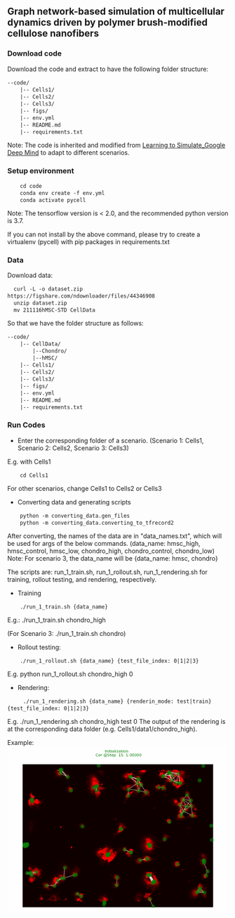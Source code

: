 ## Graph network-based simulation of multicellular dynamics driven by polymer brush-modified cellulose nanofibers

### Download code

Download the code and extract to have the following folder structure:

```
--code/
    |-- Cells1/
    |-- Cells2/
    |-- Cells3/
    |-- figs/
    |-- env.yml
    |-- README.md
    |-- requirements.txt
```
Note: The code is inherited and modified from [Learning to Simulate_Google Deep Mind](https://github.com/google-deepmind/deepmind-research/tree/master/learning_to_simulate) to 
adapt to different scenarios. 


### Setup environment


```shell
    cd code
    conda env create -f env.yml
    conda activate pycell
```

Note: The tensorflow version is < 2.0, and the recommended python version is 3.7.

If you can not install by the above command, please try to create a virtualenv (pycell) with pip packages in requirements.txt
### Data


Download data:
```shell
  curl -L -o dataset.zip https://figshare.com/ndownloader/files/44346908
  unzip dataset.zip
  mv 211116hMSC-STD CellData
```
So that we have the folder structure as follows:

```
--code/
    |-- CellData/
        |--Chondro/
        |--hMSC/
    |-- Cells1/
    |-- Cells2/
    |-- Cells3/
    |-- figs/
    |-- env.yml
    |-- README.md
    |-- requirements.txt
```

### Run Codes 

- Enter the corresponding folder of a scenario. 
(Scenario 1: Cells1, Scenario 2: Cells2, Scenario 3: Cells3)

E.g. with Cells1
```shell
    cd Cells1
```
For other scenarios, change Cells1 to Cells2 or Cells3

- Converting data and generating scripts
```shell
	python -m converting_data.gen_files
	python -m converting_data.converting_to_tfrecord2
```

After converting, the names of the data are in "data_names.txt", which will be used for args of the below commands.
(data_name: hmsc_high, hmsc_control, hmsc_low, chondro_high, chondro_control, chondro_low)
Note: For scenario 3, the data_name will be {data_name: hmsc, chondro}

The scripts are: run_1_train.sh, run_1_rollout.sh, run_1_rendering.sh for training, rollout testing, and rendering, respectively.

- Training

```shell
    ./run_1_train.sh {data_name}

```
E.g.:  ./run_1_train.sh chondro_high

(For Scenario 3: ./run_1_train.sh chondro)

- Rollout testing:
```shell
    ./run_1_rollout.sh {data_name} {test_file_index: 0|1|2|3}

```
E.g. python run_1_rollout.sh chondro_high 0 
- Rendering:
```shell
     ./run_1_rendering.sh {data_name} {renderin_mode: test|train} {test_file_index: 0|1|2|3} 
```
E.g. ./run_1_rendering.sh chondro_high test 0
The output of the rendering is at the corresponding data folder (e.g. Cells1/data1/chondro_high).

Example: 
![Example CH_0](figs/CH_0.gif)

